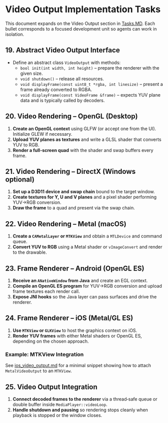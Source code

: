 # Video Output Implementation Tasks

This document expands on the Video Output section in [Tasks.MD](../Tasks.MD). Each bullet corresponds to a focused development unit so agents can work in isolation.

## 19. Abstract Video Output Interface

- Define an abstract class `VideoOutput` with methods:
  - `bool init(int width, int height)` – prepare the renderer with the given size.
  - `void shutdown()` – release all resources.
  - `void displayFrame(const uint8_t *rgba, int linesize)` – present a frame already converted to RGBA.
  - `void displayFrame(const VideoFrame &frame)` – expects YUV plane data and is typically called by decoders.

## 20. Video Rendering – OpenGL (Desktop)

1. **Create an OpenGL context** using GLFW (or accept one from the UI). Initialize GLEW if necessary.
2. **Upload YUV planes as textures** and write a GLSL shader that converts YUV to RGB.
3. **Render a full-screen quad** with the shader and swap buffers every frame.

## 21. Video Rendering – DirectX (Windows optional)

1. **Set up a D3D11 device and swap chain** bound to the target window.
2. **Create textures for Y, U and V planes** and a pixel shader performing YUV→RGB conversion.
3. **Draw the frame** to a quad and present via the swap chain.

## 22. Video Rendering – Metal (macOS)

1. **Create a `CAMetalLayer` or `MTKView`** and obtain a `MTLDevice` and command queue.
2. **Convert YUV to RGB** using a Metal shader or `vImageConvert` and render to the drawable.

## 23. Frame Renderer – Android (OpenGL ES)

1. **Receive an `ANativeWindow` from Java** and create an EGL context.
2. **Compile an OpenGL ES program** for YUV→RGB conversion and upload frame textures each render call.
3. **Expose JNI hooks** so the Java layer can pass surfaces and drive the renderer.

## 24. Frame Renderer – iOS (Metal/GL ES)

1. **Use `MTKView` or `GLKView`** to host the graphics context on iOS.
2. **Render YUV frames** with either Metal shaders or OpenGL ES, depending on the chosen approach.

### Example: MTKView Integration
See [ios_video_output.md](ios_video_output.md) for a minimal snippet showing how to attach `MetalVideoOutput` to an `MTKView`.

## 25. Video Output Integration

1. **Connect decoded frames to the renderer** via a thread‑safe queue or double buffer inside `MediaPlayer::videoLoop`.
2. **Handle shutdown and pausing** so rendering stops cleanly when playback is stopped or the window closes.
